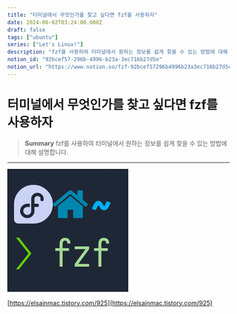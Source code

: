 ```yaml
---
title: "터미널에서 무엇인가를 찾고 싶다면 fzf를 사용하자"
date: 2024-06-02T03:24:00.000Z
draft: false
tags: ["ubuntu"]
series: ["Let's Linux!"]
description: "fzf를 사용하여 터미널에서 원하는 정보를 쉽게 찾을 수 있는 방법에 대해 설명합니다."
notion_id: "92bcef57-296b-4996-b23a-3ec716b27d5e"
notion_url: "https://www.notion.so/fzf-92bcef57296b4996b23a3ec716b27d5e"
---
```


# 터미널에서 무엇인가를 찾고 싶다면 fzf를 사용하자

> **Summary**
> fzf를 사용하여 터미널에서 원하는 정보를 쉽게 찾을 수 있는 방법에 대해 설명합니다.

---

![Image](image_309f3510b53f.png)

[https://elsainmac.tistory.com/925](https://elsainmac.tistory.com/925)

